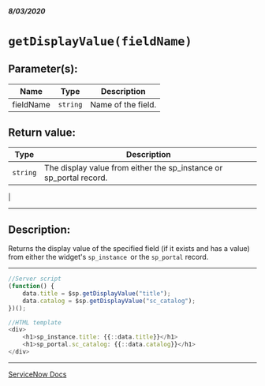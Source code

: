 ##### 8/03/2020
# `getDisplayValue(fieldName)`
## Parameter(s):
| Name | Type | Description |
|---|---|---|
| fieldName | `string` | Name of the field. |

## Return value:
| Type | Description |
|---|---|
| `string` | The display value from either the sp_instance or sp_portal record.
 |

---

## Description:
Returns the display value of the specified field (if it exists and has a value) from either the widget's `sp_instance `or the `sp_portal` record.

---

```js
//Server script
(function() {
    data.title = $sp.getDisplayValue("title");
    data.catalog = $sp.getDisplayValue("sc_catalog");
})();

//HTML template
<div>
    <h1>sp_instance.title: {{::data.title}}</h1>
    <h1>sp_portal.sc_catalog: {{::data.catalog}}</h1>
</div>
```

---

[ServiceNow Docs](https://developer.servicenow.com/dev.do#!/reference/api/newyork/server/no-namespace/c_GlideSPScriptableScopedAPI#r_GSPS-getDisplayValue_S)